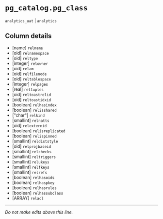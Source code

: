# `pg_catalog.pg_class`
`analytics_uat` | `analytics`

## Column details
* [name]      `relname`
* [oid]       `relnamespace`
* [oid]       `reltype`
* [integer]   `relowner`
* [oid]       `relam`
* [oid]       `relfilenode`
* [oid]       `reltablespace`
* [integer]   `relpages`
* [real]      `reltuples`
* [oid]       `reltoastrelid`
* [oid]       `reltoastidxid`
* [boolean]   `relhasindex`
* [boolean]   `relisshared`
* ["char"]    `relkind`
* [smallint]  `relnatts`
* [oid]       `relexternid`
* [boolean]   `relisreplicated`
* [boolean]   `relispinned`
* [smallint]  `reldiststyle`
* [oid]       `relprojbaseid`
* [smallint]  `relchecks`
* [smallint]  `reltriggers`
* [smallint]  `relukeys`
* [smallint]  `relfkeys`
* [smallint]  `relrefs`
* [boolean]   `relhasoids`
* [boolean]   `relhaspkey`
* [boolean]   `relhasrules`
* [boolean]   `relhassubclass`
* [ARRAY]     `relacl`

-------------------------------------------------------------------------------
*Do not make edits above this line.*
